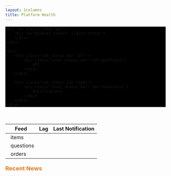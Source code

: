 ```yaml
---
layout: 1columns
title: Platform Health
---
```

<script src="/javascripts/lagfeeds.js"></script>
<script src="/javascripts/twitter.js"></script>
<script src="/javascripts/initHealth.js"></script>

<div class="status_bar">

    <div id="status_color_api">
        <div id="general_status" class="status">
        </div>
    </div>

    <div>
        <div class="sub_status_bar left">
            <div class="inner_status_bar" id="apiStatus">
                API
            </div>
        </div>

        <div class="sub_status_bar right">
            <div class="inner_status_bar" id="feedStatus">
                Notifications
            </div>
        </div>
    </div>
</div>
<br />
<!--<h3><u>Lag Feeds</u></h3>-->

<table class="ch-datagrid">
    <thead>
        <tr>
            <th scope="col">Feed</th>
            <th scope="col">Lag</th>
            <th scope="col">Last Notification</th>
        </tr>
    </thead>
    <tbody>
        <tr>
            <td><div id="itemsLagStatus">&nbsp; items </div></td>
            <td><div id="itemsLag">&nbsp;</div></td>
            <td><div id="itemsNovedadLag">&nbsp;</div></td>
        </tr>
        <tr>
            <td><div id="questionsLagStatus">&nbsp; questions </div></td>
            <td><div id="questionsLag">&nbsp;</div></td>
            <td><div id="questionsNovedadLag">&nbsp;</div></td>
        </tr>
        <tr>
            <td><div id="ordersLagStatus">&nbsp; orders </div></td>
            <td><div id="ordersLag">&nbsp;</div></td>
            <td><div id="ordersNovedadLag">&nbsp;</div></td>
        </tr>
    </tbody>
</table>

<div class="ch-g1">
    <div class="SubTitles">Recent News</div>
    <div id="lastTweets"></div>
</div>


<style>
.status {
    padding: 5%;
    font-size: 24px;
    font-weight: bold;
    color: #FFF;
    margin: auto;
    display: block;
    width: 55%;
}

.sub_status_bar {
    width:49.8%;
    color: #FFF;
    padding-top: 2%;
    padding-bottom: 2%;
    margin-top: 0.5%;
    background: #444444;
}

.left {
    float: left;
}

.right {
    float: right;
}

.inner_status_bar {
    width: 70%;
    margin: auto;
    display: block;
    font-size: 20px;
}

.inner_status_box {
    width: 50%;
    margin: auto;
    display: block;
    font-size: 20px;
}

.inner_status_bar img{
    margin-right: 5%;
}

.status_bar {
    width: 100%;
    margin-bottom: 20px;
    background-color: #000;
}

.SubTitles {
    color: #DC7B1C;
    font-size: 18px;
    font-weight: bold;
    padding-bottom: 15px;
    margin-top: 20px;
}

.red {
    background-color: #FF7773;
}

.yellow {
    background-color: #FFDA40;
}

.green {
    background-color: #74E868;
}

#lastTweets {
    width: 600px;
    font-family: georgia;
    font-size: 15px;
    color: #333333;
    padding: 10px;
}

#lastTweets .tweet {
    margin: 0 auto 15px auto;
    padding: 0 0 15px 0;
    border-bottom: 1px dotted #ccc;
}

#lastTweets .tweet a {
    text-decoration: none;
    color: #13c9d0;
}

#lastTweets .tweet a:hover {
    text-decoration: underline;
}

#lastTweets .tweet .time {
    font-size: 10px;
    font-style: italic;
    color: #666666;
}
</style>
